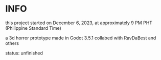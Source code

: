 # INFO
this project started on December 6, 2023, at approximately 9 PM PHT (Philippine Standard Time)

a 3d horror prototype made in Godot 3.5.1
collabed with RavDaBest and others

status: unfinished
